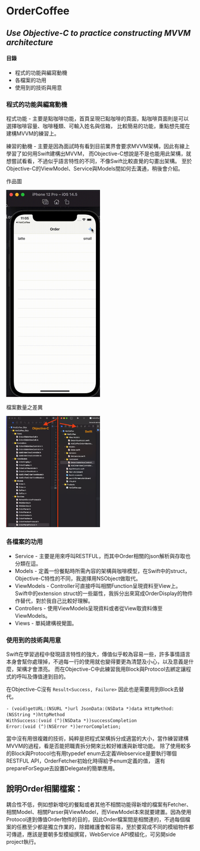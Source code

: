 # OrderCoffee
## _Use Objective-C to practice constructing MVVM architecture_
#### 目錄
- 程式的功能與編寫動機
- 各檔案的功用
- 使用到的技術與用意


### 程式的功能與編寫動機
程式功能 - 主要是點咖啡功能，首頁呈現已點咖啡的頁面，點咖啡頁面則是可以選擇咖啡容量、咖啡種類、可輸入姓名與信箱，
比較簡易的功能，重點想先擺在建構MVVM的練習上。

練習的動機 - 主要是因為面試時有看到目前業界會要求MVVM架構，因此有線上學習了如何用Swift建構出MVVM，
而Objective-C想說是不是也能用此架構，就想嘗試看看，不過似乎語言特性的不同，不像Swift比較直覺的勾畫出架構。
至於Objective-C的ViewModel、Service與Models間如何去溝通，稍後會介紹。


作品圖


<img src=https://github.com/Mike80310/OrderCoffee/blob/2fb08f66d12f98f5eedeedc7611e3dc61c91569b/%E8%9E%A2%E5%B9%95%E9%8C%84%E8%A3%BD%202021-09-09%2011.gif alt="makeselfGIF" width ="50%"/>



檔案數量之差異


<img src="https://github.com/Mike80310/OrderCoffee/blob/36ae0a254f335a7dc9762b62d6b220820bbacb8c/%E6%88%AA%E5%9C%96%202021-09-09%2011.09.44.png" alt="xcodeFile" width="50%"/>


### 各檔案的功用
- Service - 主要是用來呼叫RESTFUL，而其中Order相關的json解析與存取也分類在這。
- Models - 定義一份餐點時所需內容的架構與咖啡模型，在Swift中的struct，Objective-C特性的不同，我選擇用NSObject做取代。
- ViewModels - Controller可直接呼叫相關Function呈現資料至View上。 Swift中的extension struct的一些屬性，我拆分出來寫成OrderDisplay的物件作替代，對於我自己比較好理解。
- Controllers - 使用ViewModels呈現資料或者從View取資料傳至ViewModels。
- Views - 單純建構視覺圖。

### 使用到的技術與用意
Swift在學習過程中發現語言特性的強大，傳值似乎較為容易一些，許多事情語言本身會幫你處理掉，不過每一行的使用就也變得要更為清楚及小心，以及意義是什麼，架構才會漂亮。
而在Objective-C中此練習我用Block與Protocol去綁定讓程式的呼叫及傳值達到目的。

在Objective-C沒有 `Result<Success, Failure>` 因此也是需要用到Block去替代。
```
- (void)getURL:(NSURL *)url JsonData:(NSData *)data HttpMethod:(NSString *)httpMethod 
WithSuccess:(void (^)(NSData *))successCompletion 
Error:(void (^)(NSError *))errorCompletion; 
```
當中沒有用很複雜的技術，純粹是把程式架構拆分成適當的大小，當作練習建構MVVM的過程，看是否能把職責拆分開來比較好維護與新增功能。
除了使用較多的Block與Protocol也有用typedef enum去定義Webservice是要執行哪個RESTFUL API，OrderFetcher初始化時得給予enum定義的值，
還有prepareForSegue去設置Delegate的簡單應用。

## 說明Order相關檔案：
耦合性不低，例如想新增吃的餐點或者其他不相關功能得新增的檔案有Fetcher、相關Model、相關Parser與ViewModel，而ViewModel本來就要建置。因為使用Protocol達到傳值Order物件的目的，因此Order檔案間是相關連的，不過每個檔案的任務至少都是獨立作業的，除錯維護會較容易，至於要寫成不同的模組物件都可傳遞，應該是要朝多型模組撰寫，WebService API模組化，可另開side project執行。

